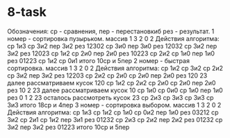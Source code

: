 # 8-task
Обозначения: ср - сравнения, пер - перестановкиб рез - результат.
1 номер - сортировка пузырьком.
массив 1 3 2 0 2 
Действия алгоритма:
ср 1и3
ср 3и2 пер 3и2 рез 12302
ср 3и0 пер 3и0 рез 12032
ср 3и2 пер 3и2 рез 12023
ср 1и2
ср 2и0 пер 2и0 рез 10223
ср 2и2
ср 1и0 пер 1и0 рез 01223
ср 1и2
ср 0и1
итого 10ср и 5пер
2 номер - быстрая сортировка.
массив 1 3 2 0 2
Действия алгоритма:
ср 1и2
ср 3и2
ср 2и2
ср 3и2 пер 3и2 рез 12203
ср 2и2
ср 2и0
ср 2и0 пер 2и0 рез 120 23 далее рассматриваем кусок 120
ср 1и2
ср 2и2
ср 2и0
ср 2и0 пер 2и0 рез 10 2 23 далее рассматриваем кусок 10
ср 1и0
ср 0и0
ср 1и0 пер 1и0 рез 0 1 2 23 осталось рассмотреть кусок 23
ср 2и3
ср 3и3
ср 3и3
ср 3и3
итого 18ср и 4пер
3 номер - сортировка выбором.
массив 1 3 2 0 2 
Действия алгоритма:
ср 1и3
ср 1и2
ср 1и0
ср 0и2 пер 1и0 рез 03212
ср 3и2
ср 2и1
ср 1и2 пер 3и1 рез 01232
ср 2и3
ср 2и2 пер 2и2 рез 01232
ср 3и2 пер 3и2 рез 01223
итого 10ср и 5пер
